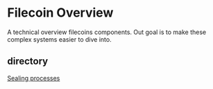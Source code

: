 # Filecoin Overview

A technical overview filecoins components.
Out goal is to make these complex systems easier to dive into.


## directory
[Sealing processes](www.google.com)
